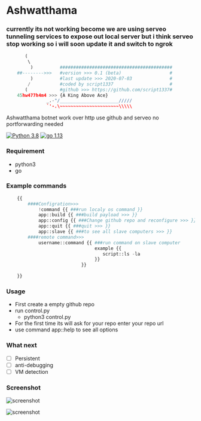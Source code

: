 # Ashwatthama

### currently its not working become we are using serveo tunneling services to expose out local server but i think serveo stop working so i will soon update it and switch to ngrok

```python
       (                                                        
        \                                                       
         )          ##########################################  
    ##-------->>>   #version >>> 0.1 (beta)                  #  
         )          #last update >>> 2020-07-03              #  
        /           #coded by script1337                     #  
       (            #github >>> https://github.com/script1337#  
    45hw477h4m4 >>> {A King Above Ace}                          
               _.-"/______________________/////                 
               `'-.\~~~~~~~~~~~~~~~~~~~~~~\\\\\                 
```

Ashwatthama botnet work over http  use github and serveo no portforwarding needed

[![Python 3.8](https://img.shields.io/badge/python-3.8-yellow.svg)](https://www.python.org/)
[![go 1.13](https://img.shields.io/badge/go-1.13-red.svg)](https://golang.org/)

### Requirement

* python3
* go

### Example commands

```python
    {{
        ####Configration>>>
            !command {{ ###run localy os command }}
            app::build {{ ###build payload >>> }}
            app::config {{ ###Change github repo and reconfigure >>> }}
            app::quit {{ ###quit >>> }}
            app::slave {{ ###to see all slave computers >>> }}
        ####remote command>>>
            username::command {{ ###run command on slave computer 
                                 example {{
                                    script::ls -la
                                 }}
                            }}
            
    }}
```

### Usage
* First create a empty github repo
* run control.py  
  - python3 control.py
* For the first time its will ask for your repo enter your repo url
* use command app::help to see all options

### What next
* [ ] Persistent
* [ ] anti-debugging
* [ ] VM detection

### Screenshot

![screenshot](https://raw.githubusercontent.com/ScRiPt1337/Ashwatthama/master/img/Capture.PNG)

![screenshot](https://raw.githubusercontent.com/ScRiPt1337/Ashwatthama/master/img/Capture1.PNG)
